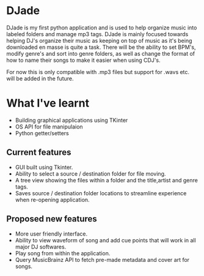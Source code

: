 # DJade

DJade is my first python application and is used to help organize music into labeled folders and manage mp3 tags. DJade is mainly focused towards helping DJ's organize their music as keeping on top of music as it's being downloaded en masse is quite a task. There will be the ability to set BPM's, modify genre's and sort into genre folders, as well as change the format of how to name their songs to make it easier when using CDJ's.

For now this is only compatible with .mp3 files but support for .wavs etc. will be added in the future.

# What I've learnt
* Building graphical applications using TKinter
* OS API for file manipulaion
* Python getter/setters

## Current features
* GUI built using Tkinter.
* Ability to select a source / destination folder for file moving.
* A tree view showing the files within a folder and the title,artist and genre tags.
* Saves source / destination folder locations to streamline experience when re-opening application.

## Proposed new features
* More user friendly interface.
* Ability to view waveform of song and add cue points that will work in all major DJ softwares.
* Play song from within the application.
* Query MusicBrainz API to fetch pre-made metadata and cover art for songs.
